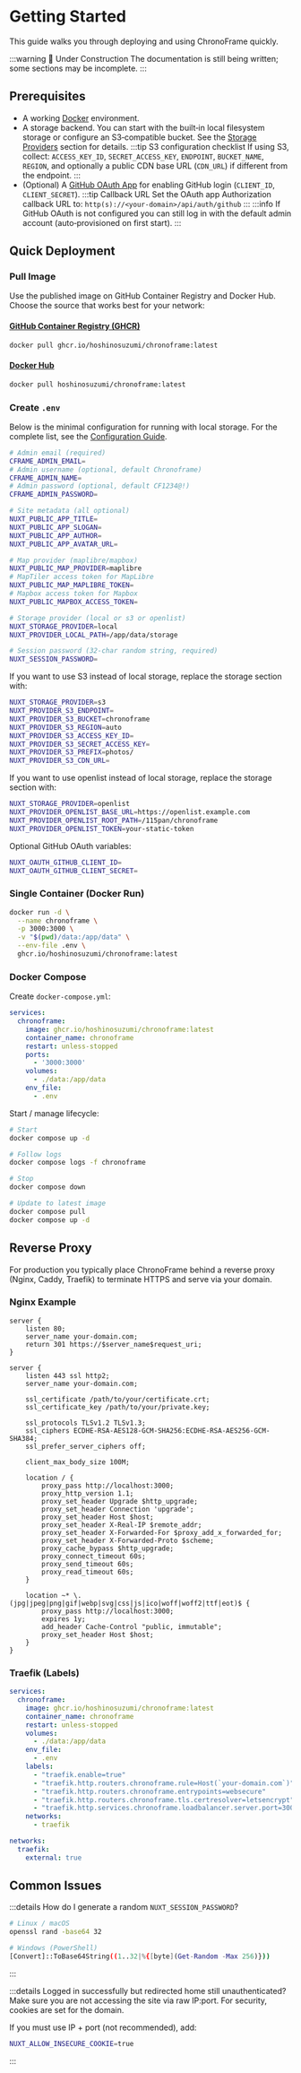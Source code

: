 # Getting Started

This guide walks you through deploying and using ChronoFrame quickly.

:::warning 🚧 Under Construction
The documentation is still being written; some sections may be incomplete.
:::

## Prerequisites

- A working [Docker](https://docs.docker.com/get-docker/) environment.
- A storage backend. You can start with the built‑in local filesystem storage or configure an S3‑compatible bucket. See the [Storage Providers](/configuration/storage-providers) section for details.
  :::tip S3 configuration checklist
  If using S3, collect: `ACCESS_KEY_ID`, `SECRET_ACCESS_KEY`, `ENDPOINT`, `BUCKET_NAME`, `REGION`, and optionally a public CDN base URL (`CDN_URL`) if different from the endpoint.
  :::
- (Optional) A [GitHub OAuth App](https://github.com/settings/applications/new) for enabling GitHub login (`CLIENT_ID`, `CLIENT_SECRET`).
  :::tip Callback URL
  Set the OAuth app Authorization callback URL to: `http(s)://<your-domain>/api/auth/github`
  :::
  :::info
  If GitHub OAuth is not configured you can still log in with the default admin account (auto‑provisioned on first start).
  :::

## Quick Deployment

### Pull Image

Use the published image on GitHub Container Registry and Docker Hub. Choose the source that works best for your network:

#### [GitHub Container Registry (GHCR)](https://github.com/HoshinoSuzumi/chronoframe/pkgs/container/chronoframe)

```bash
docker pull ghcr.io/hoshinosuzumi/chronoframe:latest
```

#### [Docker Hub](https://hub.docker.com/r/hoshinosuzumi/chronoframe)

```bash
docker pull hoshinosuzumi/chronoframe:latest
```

### Create `.env`

Below is the minimal configuration for running with local storage. For the complete list, see the [Configuration Guide](/guide/configuration).

```bash
# Admin email (required)
CFRAME_ADMIN_EMAIL=
# Admin username (optional, default Chronoframe)
CFRAME_ADMIN_NAME=
# Admin password (optional, default CF1234@!)
CFRAME_ADMIN_PASSWORD=

# Site metadata (all optional)
NUXT_PUBLIC_APP_TITLE=
NUXT_PUBLIC_APP_SLOGAN=
NUXT_PUBLIC_APP_AUTHOR=
NUXT_PUBLIC_APP_AVATAR_URL=

# Map provider (maplibre/mapbox)
NUXT_PUBLIC_MAP_PROVIDER=maplibre
# MapTiler access token for MapLibre
NUXT_PUBLIC_MAP_MAPLIBRE_TOKEN=
# Mapbox access token for Mapbox
NUXT_PUBLIC_MAPBOX_ACCESS_TOKEN=

# Storage provider (local or s3 or openlist)
NUXT_STORAGE_PROVIDER=local
NUXT_PROVIDER_LOCAL_PATH=/app/data/storage

# Session password (32‑char random string, required)
NUXT_SESSION_PASSWORD=
```

If you want to use S3 instead of local storage, replace the storage section with:

```bash
NUXT_STORAGE_PROVIDER=s3
NUXT_PROVIDER_S3_ENDPOINT=
NUXT_PROVIDER_S3_BUCKET=chronoframe
NUXT_PROVIDER_S3_REGION=auto
NUXT_PROVIDER_S3_ACCESS_KEY_ID=
NUXT_PROVIDER_S3_SECRET_ACCESS_KEY=
NUXT_PROVIDER_S3_PREFIX=photos/
NUXT_PROVIDER_S3_CDN_URL=
```

If you want to use openlist instead of local storage, replace the storage section with:

```bash
NUXT_STORAGE_PROVIDER=openlist
NUXT_PROVIDER_OPENLIST_BASE_URL=https://openlist.example.com
NUXT_PROVIDER_OPENLIST_ROOT_PATH=/115pan/chronoframe
NUXT_PROVIDER_OPENLIST_TOKEN=your-static-token
```

Optional GitHub OAuth variables:

```bash
NUXT_OAUTH_GITHUB_CLIENT_ID=
NUXT_OAUTH_GITHUB_CLIENT_SECRET=
```

### Single Container (Docker Run)

```bash
docker run -d \
  --name chronoframe \
  -p 3000:3000 \
  -v "$(pwd)/data:/app/data" \
  --env-file .env \
  ghcr.io/hoshinosuzumi/chronoframe:latest
```

### Docker Compose

Create `docker-compose.yml`:

```yaml
services:
  chronoframe:
    image: ghcr.io/hoshinosuzumi/chronoframe:latest
    container_name: chronoframe
    restart: unless-stopped
    ports:
      - '3000:3000'
    volumes:
      - ./data:/app/data
    env_file:
      - .env
```

Start / manage lifecycle:

```bash
# Start
docker compose up -d

# Follow logs
docker compose logs -f chronoframe

# Stop
docker compose down

# Update to latest image
docker compose pull
docker compose up -d
```

## Reverse Proxy

For production you typically place ChronoFrame behind a reverse proxy (Nginx, Caddy, Traefik) to terminate HTTPS and serve via your domain.

### Nginx Example

```nginx
server {
    listen 80;
    server_name your-domain.com;
    return 301 https://$server_name$request_uri;
}

server {
    listen 443 ssl http2;
    server_name your-domain.com;

    ssl_certificate /path/to/your/certificate.crt;
    ssl_certificate_key /path/to/your/private.key;

    ssl_protocols TLSv1.2 TLSv1.3;
    ssl_ciphers ECDHE-RSA-AES128-GCM-SHA256:ECDHE-RSA-AES256-GCM-SHA384;
    ssl_prefer_server_ciphers off;

    client_max_body_size 100M;

    location / {
        proxy_pass http://localhost:3000;
        proxy_http_version 1.1;
        proxy_set_header Upgrade $http_upgrade;
        proxy_set_header Connection 'upgrade';
        proxy_set_header Host $host;
        proxy_set_header X-Real-IP $remote_addr;
        proxy_set_header X-Forwarded-For $proxy_add_x_forwarded_for;
        proxy_set_header X-Forwarded-Proto $scheme;
        proxy_cache_bypass $http_upgrade;
        proxy_connect_timeout 60s;
        proxy_send_timeout 60s;
        proxy_read_timeout 60s;
    }

    location ~* \.(jpg|jpeg|png|gif|webp|svg|css|js|ico|woff|woff2|ttf|eot)$ {
        proxy_pass http://localhost:3000;
        expires 1y;
        add_header Cache-Control "public, immutable";
        proxy_set_header Host $host;
    }
}
```

### Traefik (Labels)

```yaml
services:
  chronoframe:
    image: ghcr.io/hoshinosuzumi/chronoframe:latest
    container_name: chronoframe
    restart: unless-stopped
    volumes:
      - ./data:/app/data
    env_file:
      - .env
    labels:
      - "traefik.enable=true"
      - "traefik.http.routers.chronoframe.rule=Host(`your-domain.com`)"
      - "traefik.http.routers.chronoframe.entrypoints=websecure"
      - "traefik.http.routers.chronoframe.tls.certresolver=letsencrypt"
      - "traefik.http.services.chronoframe.loadbalancer.server.port=3000"
    networks:
      - traefik

networks:
  traefik:
    external: true
```

## Common Issues

:::details How do I generate a random `NUXT_SESSION_PASSWORD`?
```bash
# Linux / macOS
openssl rand -base64 32

# Windows (PowerShell)
[Convert]::ToBase64String((1..32|%{[byte](Get-Random -Max 256)}))
```
:::

:::details Logged in successfully but redirected home still unauthenticated?
Make sure you are not accessing the site via raw IP:port. For security, cookies are set for the domain.

If you must use IP + port (not recommended), add:
```bash
NUXT_ALLOW_INSECURE_COOKIE=true
```
:::
